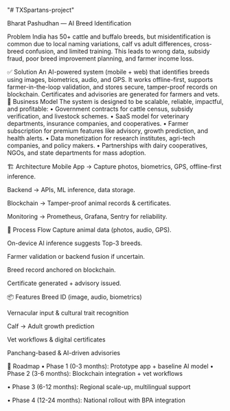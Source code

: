 "# TXSpartans-project" 


Bharat Pashudhan — AI Breed Identification

Problem India has 50+ cattle and buffalo breeds, but misidentification is common due to local naming variations, calf vs adult differences, cross-breed confusion, and limited training. This leads to wrong data, subsidy fraud, poor breed improvement planning, and farmer income loss.


✅ Solution An AI-powered system (mobile + web) that identifies breeds using images, biometrics, audio, and GPS. It works offline-first, supports farmer-in-the-loop validation, and stores secure, tamper-proof records on blockchain. Certificates and advisories are generated for farmers and vets. 💼 Business Model The system is designed to be scalable, reliable, impactful, and profitable: • Government contracts for cattle census, subsidy verification, and livestock schemes. • SaaS model for veterinary departments, insurance companies, and cooperatives. • Farmer subscription for premium features like advisory, growth prediction, and health alerts. • Data monetization for research institutes, agri-tech companies, and policy makers. • Partnerships with dairy cooperatives, NGOs, and state departments for mass adoption.

🏗️ Architecture
Mobile App → Capture photos, biometrics, GPS, offline-first inference.

Backend → APIs, ML inference, data storage.

Blockchain → Tamper-proof animal records & certificates.

Monitoring → Prometheus, Grafana, Sentry for reliability.


🔄 Process Flow
Capture animal data (photos, audio, GPS).

On-device AI inference suggests Top-3 breeds.

Farmer validation or backend fusion if uncertain.

Breed record anchored on blockchain.

Certificate generated + advisory issued.


📦 Features
Breed ID (image, audio, biometrics)

Vernacular input & cultural trait recognition

Calf → Adult growth prediction

Vet workflows & digital certificates

Panchang-based & AI-driven advisories

🚀 Roadmap • Phase 1 (0-3 months): Prototype app + baseline AI model 
• Phase 2 (3-6 months): Blockchain integration + vet workflows 

• Phase 3 (6-12 months): Regional scale-up, multilingual support 

• Phase 4 (12-24 months): National rollout with BPA integration
